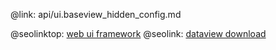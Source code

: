 @link: api/ui.baseview_hidden_config.md

@seolinktop: [web ui framework](https://webix.com)
@seolink: [dataview download](https://webix.com/widget/dataview/)